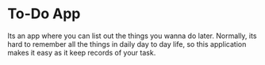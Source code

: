 # To-Do App

Its an app where you can list out the things you wanna do later.
Normally, its hard to remember all the things in daily day to day life, so this application makes it easy as it keep records of your task.